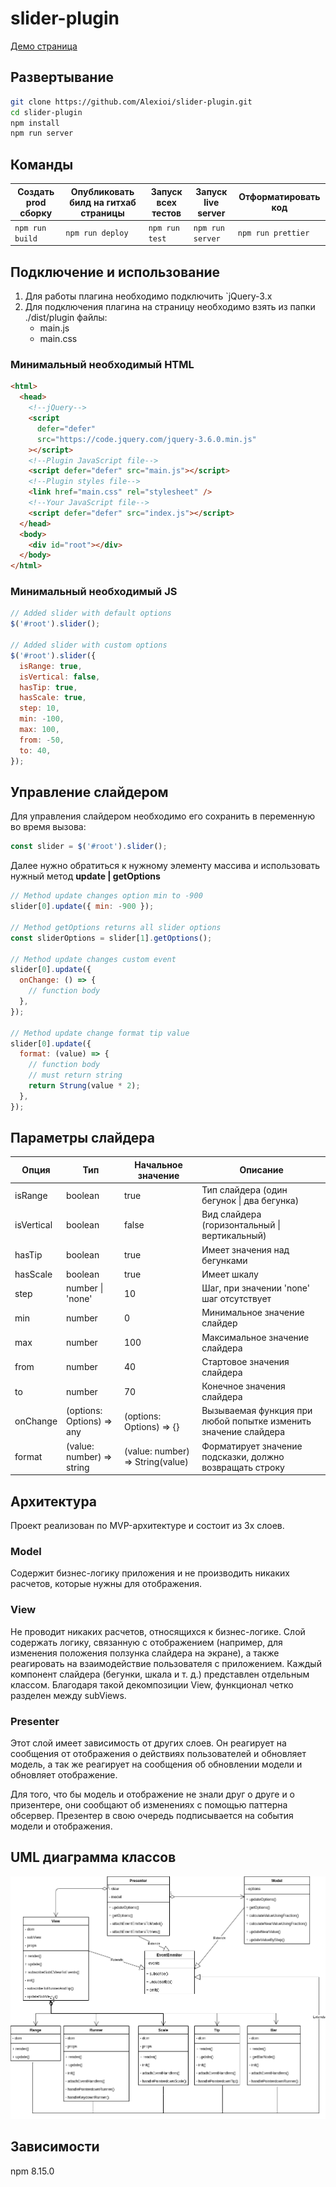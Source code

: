 # slider-plugin

[Демо страница](https://alexioi.github.io/slider-plugin/)

## Развертывание

```bash
git clone https://github.com/Alexioi/slider-plugin.git
cd slider-plugin
npm install
npm run server
```

## Команды

| Создать prod сборку | Опубликовать билд на гитхаб страницы | Запуск всех тестов | Запуск live server | Отформатировать код |
| ------------------- | ------------------------------------ | ------------------ | ------------------ | ------------------- |
| `npm run build`     | `npm run deploy`                     | `npm run test`     | `npm run server`   | `npm run prettier`  |

## Подключение и использование

1. Для работы плагина необходимо подключить `jQuery-3.x
2. Для подключения плагина на страницу необходимо взять из папки ./dist/plugin файлы:
   - main.js
   - main.css

### Минимальный необходимый HTML

```html
<html>
  <head>
    <!--jQuery-->
    <script
      defer="defer"
      src="https://code.jquery.com/jquery-3.6.0.min.js"
    ></script>
    <!--Plugin JavaScript file-->
    <script defer="defer" src="main.js"></script>
    <!--Plugin styles file-->
    <link href="main.css" rel="stylesheet" />
    <!--Your JavaScript file-->
    <script defer="defer" src="index.js"></script>
  </head>
  <body>
    <div id="root"></div>
  </body>
</html>
```

### Минимальный необходимый JS

```javascript
// Added slider with default options
$('#root').slider();

// Added slider with custom options
$('#root').slider({
  isRange: true,
  isVertical: false,
  hasTip: true,
  hasScale: true,
  step: 10,
  min: -100,
  max: 100,
  from: -50,
  to: 40,
});
```

## Управление слайдером

Для управления слайдером необходимо его сохранить в переменную во время вызова:

```javascript
const slider = $('#root').slider();
```

Далее нужно обратиться к нужному элементу массива и использовать нужный метод **update | getOptions**

```javascript
// Method update changes option min to -900
slider[0].update({ min: -900 });

// Method getOptions returns all slider options
const sliderOptions = slider[1].getOptions();

// Method update changes custom event
slider[0].update({
  onChange: () => {
    // function body
  },
});

// Method update change format tip value
slider[0].update({
  format: (value) => {
    // function body
    // must return string
    return Strung(value * 2);
  },
});
```

## Параметры слайдера

| Опция      | Тип                       | Начальное значение               | Описание                                                        |
| ---------- | ------------------------- | -------------------------------- | --------------------------------------------------------------- |
| isRange    | boolean                   | true                             | Тип слайдера (один бегунок \| два бегунка)                      |
| isVertical | boolean                   | false                            | Вид слайдера (горизонтальный \| вертикальный)                   |
| hasTip     | boolean                   | true                             | Имеет значения над бегунками                                    |
| hasScale   | boolean                   | true                             | Имеет шкалу                                                     |
| step       | number \| 'none'          | 10                               | Шаг, при значении 'none' шаг отсутствует                        |
| min        | number                    | 0                                | Минимальное значение слайдер                                    |
| max        | number                    | 100                              | Максимальное значение слайдера                                  |
| from       | number                    | 40                               | Стартовое значения слайдера                                     |
| to         | number                    | 70                               | Конечное значения слайдера                                      |
| onChange   | (options: Options) => any | (options: Options) => {}         | Вызываемая функция при любой попытке изменить значение слайдера |
| format     | (value: number) => string | (value: number) => String(value) | Форматирует значение подсказки, должно возвращать строку        |

## Архитектура

Проект реализован по MVP-архитектуре и состоит из 3х слоев.

### Model

Содержит бизнес-логику приложения и не производить никаких расчетов, которые нужны для отображения.

### View

Не проводит никаких расчетов, относящихся к бизнес-логике. Слой содержать логику, связанную с отображением (например, для изменения положения ползунка слайдера на экране), а также реагировать на взаимодействие пользователя с приложением. Каждый компонент слайдера (бегунки, шкала и т. д.) представлен отдельным классом. Благодаря такой декомпозиции View, функционал четко разделен между subViews.

### Presenter

Этот слой имеет зависимость от других слоев. Он реагирует на сообщения от отображения о действиях пользователей и обновляет модель, а так же реагирует на сообщения об обновлении модели и обновляет отображение.

Для того, что бы модель и отображение не знали друг о друге и о призентере, они сообщают об изменениях с помощью паттерна обсервер. Презентер в свою очередь подписывается на события модели и отображения.

## UML диаграмма классов

![Screenshot](UML/uml.png)

## Зависимости

npm 8.15.0
